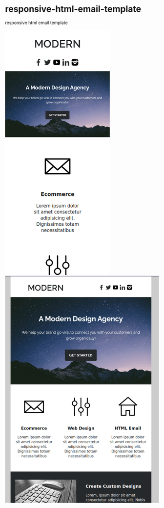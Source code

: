 # responsive-html-email-template
responsive html email template

![Alt text](email-template2.png) ![Alt text](email-template1.png)